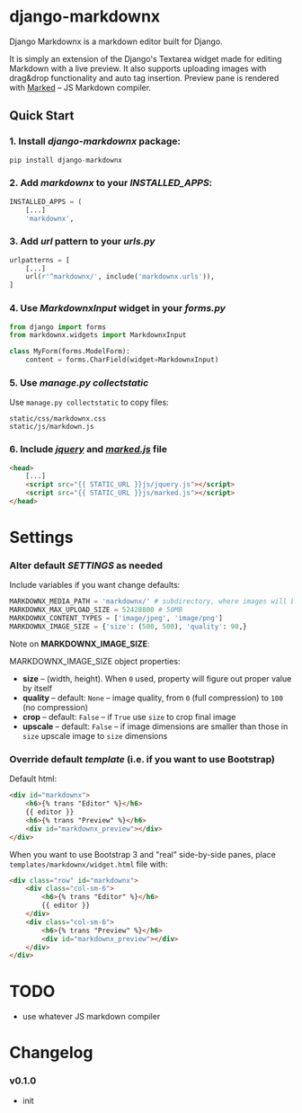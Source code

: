 # django-markdownx

Django Markdownx is a markdown editor built for Django.

It is simply an extension of the Django's Textarea widget made for editing Markdown with a live preview. It also supports uploading images with drag&drop functionality and auto tag insertion. Preview pane is rendered with [Marked](https://github.com/chjj/marked) – JS Markdown compiler.

## Quick Start

### 1. Install *django-markdownx* package:

```python
pip install django-markdownx
```


### 2. Add *markdownx* to your *INSTALLED_APPS*:

```python
INSTALLED_APPS = (
    [...]
    'markdownx',
```
            
### 3. Add *url* pattern to your *urls.py*

```python
urlpatterns = [
   	[...]
    url(r'^markdownx/', include('markdownx.urls')),
]
```

### 4. Use *MarkdownxInput* widget in your *forms.py*

```python
from django import forms
from markdownx.widgets import MarkdownxInput

class MyForm(forms.ModelForm):
   	content = forms.CharField(widget=MarkdownxInput)
```
    	
### 5. Use *manage.py collectstatic*

Use `manage.py collectstatic` to copy files:

	static/css/markdownx.css
	static/js/markdown.js

### 6. Include *[jquery](http://jquery.com)* and *[marked.js](https://github.com/chjj/marked)* file

```html
<head>
	[...]
	<script src="{{ STATIC_URL }}js/jquery.js"></script>
	<script src="{{ STATIC_URL }}js/marked.js"></script>
</head>
```
 	
    	
# Settings

### Alter default *SETTINGS* as needed

Include variables if you want change defaults:

```python
MARKDOWNX_MEDIA_PATH = 'markdownx/' # subdirectory, where images will be stored in MEDIA_ROOT folder
MARKDOWNX_MAX_UPLOAD_SIZE = 52428800 # 50MB
MARKDOWNX_CONTENT_TYPES = ['image/jpeg', 'image/png']
MARKDOWNX_IMAGE_SIZE = {'size': (500, 500), 'quality': 90,}
```

Note on **MARKDOWNX_IMAGE_SIZE**:

MARKDOWNX_IMAGE_SIZE object properties:

* **size** – (width, height). When `0` used, property will figure out proper value by itself
* **quality** – default: `None` – image quality, from `0` (full compression) to `100` (no compression)
* **crop** – default: `False` – if `True` use `size` to crop final image
* **upscale** – default: `False` – if image dimensions are smaller than those in `size` upscale image to `size` dimensions

### Override default *template* (i.e. if you want to use Bootstrap)

Default html:

```html
<div id="markdownx">
    <h6>{% trans "Editor" %}</h6>
    {{ editor }}
    <h6>{% trans "Preview" %}</h6>
    <div id="markdownx_preview"></div>
</div>
```
	
When you want to use Bootstrap 3 and "real" side-by-side panes, place `templates/markdownx/widget.html` file with:

```html
<div class="row" id="markdownx">
    <div class="col-sm-6">
        <h6>{% trans "Editor" %}</h6>
        {{ editor }}
    </div>
    <div class="col-sm-6">
        <h6>{% trans "Preview" %}</h6>
        <div id="markdownx_preview"></div>
    </div>
</div>
```


# TODO

* use whatever JS markdown compiler


# Changelog

### v0.1.0

* init
